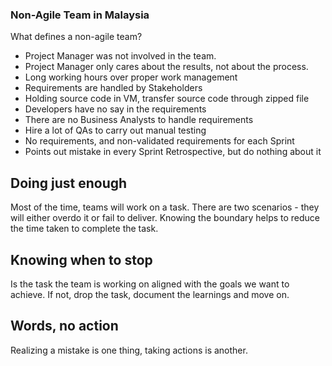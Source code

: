 ### Non-Agile Team in Malaysia

What defines a non-agile team?

+ Project Manager was not involved in the team.
+ Project Manager only cares about the results, not about the process.
+ Long working hours over proper work management
+ Requirements are handled by Stakeholders
+ Holding source code in VM, transfer source code through zipped file
+ Developers have no say in the requirements
+ There are no Business Analysts to handle requirements
+ Hire a lot of QAs to carry out manual testing
+ No requirements, and non-validated requirements for each Sprint
+ Points out mistake in every Sprint Retrospective, but do nothing about it

## Doing just enough

Most of the time, teams will work on a task. There are two scenarios - they will either overdo it or fail to deliver. Knowing the boundary helps to reduce the time taken to complete the task.

## Knowing when to stop

Is the task the team is working on aligned with the goals we want to achieve. If not, drop the task, document the learnings and move on.

## Words, no action

Realizing a mistake is one thing, taking actions is another.

